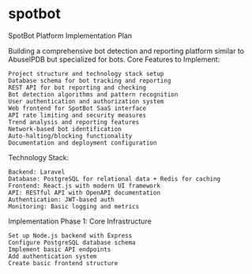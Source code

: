 # spotbot

SpotBot Platform Implementation Plan

Building a comprehensive bot detection and reporting platform similar to AbuseIPDB but specialized for bots.
Core Features to Implement:

    Project structure and technology stack setup
    Database schema for bot tracking and reporting
    REST API for bot reporting and checking
    Bot detection algorithms and pattern recognition
    User authentication and authorization system
    Web frontend for SpotBot SaaS interface
    API rate limiting and security measures
    Trend analysis and reporting features
    Network-based bot identification
    Auto-halting/blocking functionality
    Documentation and deployment configuration

Technology Stack:

    Backend: Laravel
    Database: PostgreSQL for relational data + Redis for caching
    Frontend: React.js with modern UI framework
    API: RESTful API with OpenAPI documentation
    Authentication: JWT-based auth
    Monitoring: Basic logging and metrics

Implementation Phase 1: Core Infrastructure

    Set up Node.js backend with Express
    Configure PostgreSQL database schema
    Implement basic API endpoints
    Add authentication system
    Create basic frontend structure

